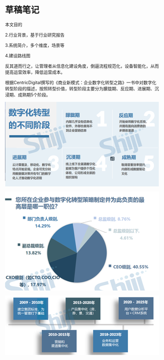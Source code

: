 # 草稿笔记

本文目的

2.行业背景，基于行业研究报告

3.系统简介，多个维度，场景等

4.建设路线图

反其道而行之，让管理者从信息化建设角度，倒逼流程规范化，设备智能化，从而提高运营效率，降低运营成本。

根据CentricDigital撰写的《商业新模式：企业数字化转型之路》一书中对数字化转型阶段的描述，按照转型价值，转型阶段主要分为朦胧期、反应期、进展期、沉浸期、成熟期5个阶段。

![](.gitbook/assets/tu-pian-%20%282%29.png)

![](.gitbook/assets/tu-pian-%20%283%29.png)

![](.gitbook/assets/tu-pian-%20%284%29.png)

